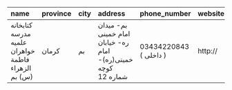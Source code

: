 | name                                              | province   | city   | address                                                       | phone_number           | website   |
|:--------------------------------------------------|:-----------|:-------|:--------------------------------------------------------------|:-----------------------|:----------|
| کتابخانه مدرسه علمیه خواهران فاطمة الزهراء (س) بم | کرمان      | بم     | بم- میدان امام خمینی ره- خیابان امام خمینی(ره)- کوچه شماره 12 | 03434220843 ( داخلی  ) | http://   |